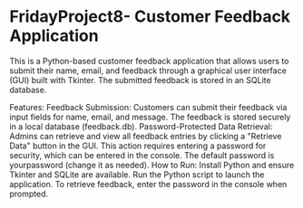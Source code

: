 # FridayProject8- Customer Feedback Application
This is a Python-based customer feedback application that allows users to submit their name, email, and feedback through a graphical user interface (GUI) built with Tkinter. The submitted feedback is stored in an SQLite database.

Features:
Feedback Submission: Customers can submit their feedback via input fields for name, email, and message. The feedback is stored securely in a local database (feedback.db).
Password-Protected Data Retrieval: Admins can retrieve and view all feedback entries by clicking a "Retrieve Data" button in the GUI. This action requires entering a password for security, which can be entered in the console. The default password is yourpassword (change it as needed).
How to Run:
Install Python and ensure Tkinter and SQLite are available.
Run the Python script to launch the application.
To retrieve feedback, enter the password in the console when prompted.

